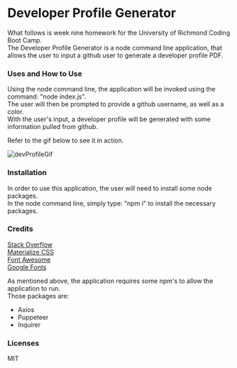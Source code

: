 # Developer Profile Generator  

What follows is week nine homework for the University of Richmond Coding Boot Camp.  
The Developer Profile Generator is a node command line application, that allows
the user to input a github user to generate a developer profile PDF.  

### Uses and How to Use  

Using the node command line, the application will be invoked using the command: "node index.js".  
The user will then be prompted to provide a github username, as well as a color.  
With the user's input, a developer profile will be generated with some information pulled from github.  

Refer to the gif below to see it in action.  

![devProfileGif](https://user-images.githubusercontent.com/43326943/72671030-7f6e9f80-3a12-11ea-9c42-163fbca60603.gif)  

### Installation  

In order to use this application, the user will need to install some node packages.  
In the node command line, simply type: "npm i" to install the necessary packages.  

### Credits  

[Stack Overflow](https://www.stackoverflow.com)  
[Materialize CSS](https://materializecss.com/)  
[Font Awesome](https://fontawesome.com/)  
[Google Fonts](https://fonts.google.com/)  

As mentioned above, the application requires some npm's to allow the application to run.  
Those packages are:  

* Axios  
* Puppeteer  
* Inquirer  

### Licenses  
MIT

